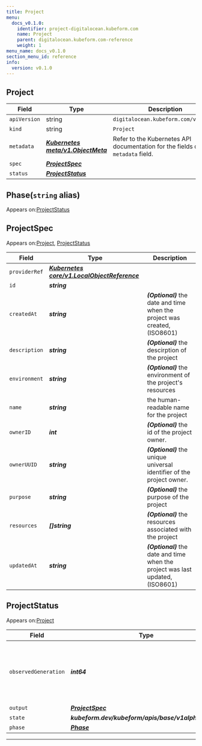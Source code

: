 ```yaml
---
title: Project
menu:
  docs_v0.1.0:
    identifier: project-digitalocean.kubeform.com
    name: Project
    parent: digitalocean.kubeform.com-reference
    weight: 1
menu_name: docs_v0.1.0
section_menu_id: reference
info:
  version: v0.1.0
---
```


## Project
| Field | Type | Description |
| ------ | ----- | ----------- |
| `apiVersion` | string | `digitalocean.kubeform.com/v1alpha1` |
|    `kind` | string | `Project` |
| `metadata` | ***[Kubernetes meta/v1.ObjectMeta](https://kubernetes.io/docs/reference/generated/kubernetes-api/v1.13/#objectmeta-v1-meta)***|Refer to the Kubernetes API documentation for the fields of the `metadata` field.|
| `spec` | ***[ProjectSpec](#projectspec)***||
| `status` | ***[ProjectStatus](#projectstatus)***||
## Phase(`string` alias)

Appears on:[ProjectStatus](#projectstatus)

## ProjectSpec

Appears on:[Project](#project), [ProjectStatus](#projectstatus)

| Field | Type | Description |
| ------ | ----- | ----------- |
| `providerRef` | ***[Kubernetes core/v1.LocalObjectReference](https://kubernetes.io/docs/reference/generated/kubernetes-api/v1.13/#localobjectreference-v1-core)***||
| `id` | ***string***||
| `createdAt` | ***string***| ***(Optional)*** the date and time when the project was created, (ISO8601)|
| `description` | ***string***| ***(Optional)*** the descirption of the project|
| `environment` | ***string***| ***(Optional)*** the environment of the project's resources|
| `name` | ***string***|the human-readable name for the project|
| `ownerID` | ***int***| ***(Optional)*** the id of the project owner.|
| `ownerUUID` | ***string***| ***(Optional)*** the unique universal identifier of the project owner.|
| `purpose` | ***string***| ***(Optional)*** the purpose of the project|
| `resources` | ***[]string***| ***(Optional)*** the resources associated with the project|
| `updatedAt` | ***string***| ***(Optional)*** the date and time when the project was last updated, (ISO8601)|
## ProjectStatus

Appears on:[Project](#project)

| Field | Type | Description |
| ------ | ----- | ----------- |
| `observedGeneration` | ***int64***| ***(Optional)*** Resource generation, which is updated on mutation by the API Server.|
| `output` | ***[ProjectSpec](#projectspec)***| ***(Optional)*** |
| `state` | ***kubeform.dev/kubeform/apis/base/v1alpha1.State***| ***(Optional)*** |
| `phase` | ***[Phase](#phase)***| ***(Optional)*** |
---
